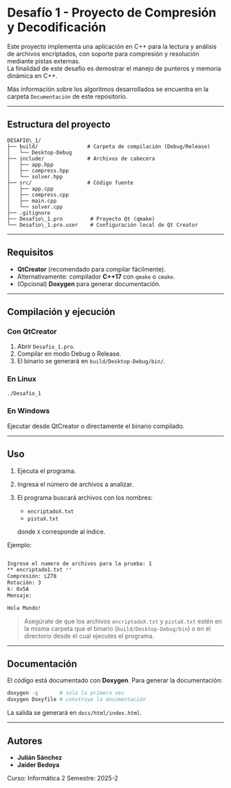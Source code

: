 # Desafío 1 - Proyecto de Compresión y Decodificación

Este proyecto implementa una aplicación en C++ para la lectura y análisis de archivos encriptados, con soporte para compresión y resolución mediante pistas externas.  
La finalidad de este desafío es demostrar el manejo de punteros y memoria dinámica en C++.  

Más información sobre los algoritmos desarrollados se encuentra en la carpeta `Documentación` de este repositorio.

---

## Estructura del proyecto

```
DESAFIO\_1/
├── build/                # Carpeta de compilación (Debug/Release)
│   └── Desktop-Debug
├── include/              # Archivos de cabecera
│   ├── app.hpp
│   ├── compress.hpp
│   └── solver.hpp
├── src/                  # Código fuente
│   ├── app.cpp
│   ├── compress.cpp
│   ├── main.cpp
│   └── solver.cpp
├── .gitignore
├── Desafio\_1.pro         # Proyecto Qt (qmake)
└── Desafio\_1.pro.user    # Configuración local de Qt Creator

```

---

## Requisitos

- **QtCreator** (recomendado para compilar fácilmente).  
- Alternativamente: compilador **C++17** con `qmake` o `cmake`.  
- (Opcional) **Doxygen** para generar documentación.

---

## Compilación y ejecución

### Con QtCreator
1. Abrir `Desafio_1.pro`.
2. Compilar en modo Debug o Release.
3. El binario se generará en `build/Desktop-Debug/bin/`.

### En Linux

```bash
./Desafio_1
```

### En Windows

Ejecutar desde QtCreator o directamente el binario compilado.

---

## Uso

1. Ejecuta el programa.
2. Ingresa el número de archivos a analizar.
3. El programa buscará archivos con los nombres:

   * `encriptadoX.txt`
   * `pistaX.txt`

   donde `X` corresponde al índice.

Ejemplo:

```bash

Ingrese el numero de archivos para la prueba: 1
** encriptado1.txt **
Compresión: LZ78
Rotación: 3
k: 0x5A
Mensaje:

Hola Mundo!
```

> Asegúrate de que los archivos `encriptadoX.txt` y `pistaX.txt` estén en la misma carpeta que el binario (`build/Desktop-Debug/bin`) o en el directorio desde el cual ejecutes el programa.

---

## Documentación

El código está documentado con **Doxygen**.
Para generar la documentación:

```bash
doxygen -g       # solo la primera vez
doxygen Doxyfile # construye la documentación
```

La salida se generará en `docs/html/index.html`.

---

## Autores

* **Julián Sánchez**
* **Jaider Bedoya**

Curso: Informática 2
Semestre: 2025-2


